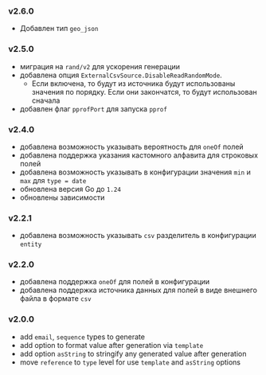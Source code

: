 ### v2.6.0
* Добавлен тип `geo_json`
### v2.5.0
* миграция на `rand/v2` для ускорения генерации
* добавлена опция `ExternalCsvSource.DisableReadRandomMode`.
  * Если включена, то будут из источника будут использованы значения по порядку. Если они закончатся, то будут использован сначала
* добавлен флаг `pprofPort` для запуска `pprof`
### v2.4.0
* добавлена возможность указывать вероятность для `oneOf` полей
* добавлена поддержка указания кастомного алфавита для строковых полей
* добавлена возможность указывать в конфигурации значения `min` и `max` для `type = date`
* обновлена версия Go до `1.24`
* обновлены зависимости
### v2.2.1
* добавлена возможность указывать `csv` разделитель в конфигурации `entity`
### v2.2.0
* добавлена поддержка `oneOf` для полей в конфигурации
* добавлена поддержка источника данных для полей в виде внешнего файла в формате `csv`
### v2.0.0
* add `email`, `sequence` types to generate
* add option to format value after generation via `template`
* add option `asString` to stringify any generated value after generation
* move `reference` to `type` level for use `template` and `asString` options
